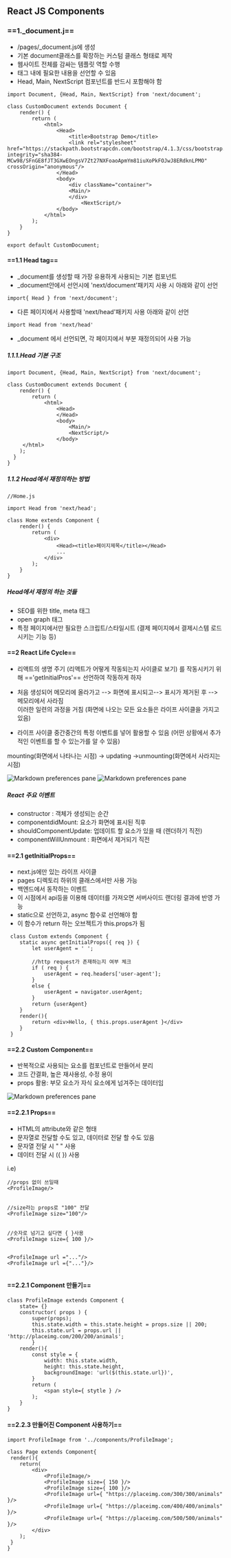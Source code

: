 ## React JS Components

### ==1._document.j==

- /pages/_document.js에 생성
- 기본 document클래스를 확장하는 커스텀 클래스 형태로 제작
- 웹사이트 전체를 감싸는 템플릿 역할 수행
- <head>태그 내에 필요한 내용을 선언할 수 있음
- Head, Main, NextScript 컴포넌트를 반드시 포함해야 함

```
import Document, {Head, Main, NextScript} from 'next/document';

class CustomDocument extends Document {
	render() {
		return (
			<html>
				<Head>
					<title>Bootstrap Demo</title>
					<link rel="stylesheet" href="https://stackpath.bootstrapcdn.com/bootstrap/4.1.3/css/bootstrap.min.css" integrity="sha384-MCw98/SFnGE8fJT3GXwEOngsV7Zt27NXFoaoApmYm81iuXoPkFOJwJ8ERdknLPMO" crossOrigin="anonymous"/>
         		</Head>
         		<body>
             		<div className="container">
                 	<Main/>
             		</div>
            			<NextScript/>
         		</body>
     		</html>
    	);
  	}
}

export default CustomDocument;
```


#### ==1.1 Head tag==

- _document를 생성할 때 가장 유용하게 사용되는 기본 컴포넌트
- _document안에서 선언시에 'next/document'패키지 사용 시 아래와 같이 선언 <br/>
```
import{ Head } from 'next/document';
```

- 다른 페이지에서 사용할때 'next/head'패키지 사용 아래와 같이 선언<br />
```
import Head from 'next/head'
```
- _document 에서 선언되면, 각 페이지에서 부분 재정의되어 사용 가능


##### 1.1.1.Head 기본 구조

```
import Document, {Head, Main, NextScript} from 'next/document';

class CustomDocument extends Document {
	render() {
		return (
			<html>
				<Head>
				</Head>
         		<body>
             		<Main/>
             		<NextScript/>
        		</body>
     </html>
    );
  }
}
```

##### 1.1.2 Head에서 재정의하는 방법

```
//Home.js

import Head from 'next/head';

class Home extends Component {
	render() {
		return (
			<div>
				<Head><title>페이지제목</title></Head>
				...
			</div>
		);
	}
}

```
##### Head에서 재정의 하는 것들

- SEO를 위한 title, meta 태그
- open graph 태그
- 특정 페이지에서만 필요한 스크립트/스타일시트 (결제 페이지에서 결제시스템 로드 시키는 기능 등)


#### ==2 React Life Cycle==

- 리액트의 생명 주기 (리액트가 어떻게 작동되는지 사이클로 보기) 를 작동시키기 위해 =='getInitialPros'== 선언하여 작동하게 하자

- 처음 생성되어 메모리에 올라가고 --> 화면에 표시되고--> 표시가 제거된 후 --> 메모리에서 사라짐 <br /> 
이러한 일련의 과정을 거침 (화면에 나오는 모든 요소들은 라이프 사이클을 가지고 있음)
- 라이프 사이클 중간중간의 특정 이벤트를 넣어 활용할 수 있음 (어떤 상황에서 추가적인 이벤트를 할 수 있는가를 알 수 있음)

mounting(화면에서 나타나는 시점) -> updating ->unmounting(화면에서 사라지는 시점)

![Markdown preferences pane](react_lifecycle.png)
![Markdown preferences pane](react_component_cycle.png)


##### React 주요 이벤트

- constructor : 객체가 생성되는 순간
- componentdidMount: 요소가 화면에 표시된 직후
- shouldComponentUpdate: 업데이트 할 요소가 있을 때 (렌더하기 직전)
- componentWillUnmount : 화면에서 제거되기 직전


#### ==2.1 getInitialProps==

- next.js에만 있는 라이프 사이클
- pages 디렉토리 하위의 클래스에서만 사용 가능
- 백엔드에서 동작하는 이벤트
- 이 시점에서 api등을 이용해 데이터를 가져오면 서버사이드 랜더링 결과에 반영 가능
- static으로 선언하고, async 함수로 선언해야 함
- 이 함수가 return 하는 오브젝트가 this.props가 됨

```
 class Custom extends Component {
 	static async getInitialProps({ req }) {
 		let userAgent = ' ';
 		
 		//http request가 존재하는지 여부 체크
 		if ( req ) { 
 			userAgent = req.headers['user-agent'];
 		}
 		else {
 			userAgent = navigator.userAgent;
 		}
 		return {userAgent}
 	}
 	render(){
 		return <div>Hello, { this.props.userAgent }</div>
 	}
 }
```

#### ==2.2 Custom Component==

- 반복적으로 사용되는 요소를 컴포넌트로 만들어서 분리
- 코드 간결화, 높은 재사용성, 수정 용이
- props 활용: 부모 요소가 자식 요소에게 넘겨주는 데이터임


![Markdown preferences pane](customcomponent.png)

#### ==2.2.1 Props==
- HTML의 attribute와 같은 형태
- 문자열로 전달할 수도 있고, 데이터로 전달 할 수도 있음
- 문자열 전달 시 " " 사용
- 데이터 전달 시 ({ }) 사용

i.e) 

```
//props 없이 쓰일때
<ProfileImage/>


//size라는 props로 "100" 전달
<ProfileImage size="100"/>


//숫자로 넘기고 싶다면 { }사용
<ProfileImage size={ 100 }/>


<ProfileImage url ="..."/>
<ProfileImage url ={"..."}/>


```

#### ==2.2.1 Component 만들기==

```
class ProfileImage extends Component {
	state= {}
	constructor( props ) {
		super(props);
		this.state.width = this.state.height = props.size || 200;
		this.state.url = props.url || 'http://placeimg.com/200/200/animals';
		}
	render(){
		const style = {
			width: this.state.width,
			height: this.state.height,
			backgroundImage: 'url($(this.state.url})',
		}
		return (
			<span style={ stytle } />
		);
	}
}
```

#### ==2.2.3 만들어진 Component 사용하기==

```
import ProfileImage from '../components/ProfileImage';

class Page extends Component{
 render(){
 	return(
 		<div>
 			<ProfileImage/>
 			<ProfileImage size={ 150 }/>
 			<ProfileImage size={ 100 }/>
 			<ProfileImage url={ "https://placeimg.com/300/300/animals" }/>
 			<ProfileImage url={ "https://placeimg.com/400/400/animals" }/>
 			<ProfileImage url={ "https://placeimg.com/500/500/animals" }/>
 		</div>
 	);
 }
}
```



